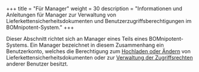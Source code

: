 +++
title = "Für Manager"
weight = 30
description = "Informationen und Anleitungen für Manager zur Verwaltung von Lieferkettensicherheitsdokumenten und Benutzerzugriffsberechtigungen im BOMnipotent-System."
+++

Dieser Abschnitt richtet sich an Manager eines Teils eines BOMnipotent-Systems. Ein Manager bezeichnet in diesem Zusammenhang ein Benutzerkonto, welches die Berechtigung zum [Hochladen oder Ändern](/de/client/manager/doc-management/) von Lieferkettensicherheitsdokumenten oder zur [Verwaltung der Zugriffsrechten](/de/client/manager/access-management/) anderer Benutzer besitzt.